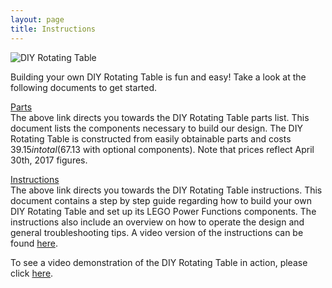 ```yaml
---
layout: page
title: Instructions
---
```


![DIY Rotating Table](./Assembly_Instructions.JPG)

Building your own DIY Rotating Table is fun and easy! Take a look at the following documents to get started.

[Parts](https://drive.google.com/open?id=0B3ffiO5MeV9mNmc5eEhFYndBQ0U)  
The above link directs you towards the DIY Rotating Table parts list. This document lists the components necessary to build our design. The DIY Rotating Table is constructed from easily obtainable parts and costs $39.15 in total ($67.13 with optional components). Note that prices reflect April 30th, 2017 figures.

[Instructions](https://drive.google.com/open?id=0B3ffiO5MeV9mZXNiMzNaSWd0ZkE)  
The above link directs you towards the DIY Rotating Table instructions. This document contains a step by step guide regarding how to build your own DIY Rotating Table and set up its LEGO Power Functions components. The instructions also include an overview on how to operate the design and general troubleshooting tips. A video version of the instructions can be found [here](https://youtu.be/wKT2NA7kpvk).

To see a video demonstration of the DIY Rotating Table in action, please click [here](https://youtu.be/wD06JUj2Rgk).
